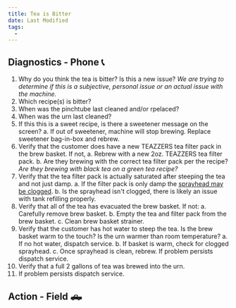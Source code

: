 ```yaml
---
title: Tea is Bitter
date: Last Modified 
tags:
  -  
---
```

## Diagnostics - Phone 📞

1. Why do you think the tea is bitter? Is this a new issue? *We are trying to determine if this is a subjective, personal issue or an actual issue with the machine.*
2. Which recipe(s) is bitter?
3. When was the pinchtube last cleaned and/or rpelaced?
4. When was the urn last cleaned?
2. If this this is a sweet recipe, is there a sweetener message on the screen? 
  a. If out of sweetener, machine will stop brewing. Replace sweetener bag-in-box and rebrew.
3. Verify that the customer does have a new TEAZZERS tea filter pack in the brew basket.  If not,
  a. Rebrew with a new 2oz. TEAZZERS tea filter pack.
  b. Are they brewing with the correct tea filter pack per the recipe? *Are they brewing with black tea on a green tea recipe?*
4. Verify that the tea filter pack is actually saturated after steeping the tea and not just damp.
  a. If the filter pack is only damp the [sprayhead may be clogged](/smartbrew/kb/clogged-sprayhead/).
  b. Is the sprayhead isn't clogged, there is likely an issue with tank refilling properly.
4. Verify that all of the tea has evacuated the brew basket. If not:
  a. Carefully remove brew basket.
  b. Empty the tea and filter pack from the brew basket.
  c. Clean brew basket strainer.
5. Verify that the customer has hot water to steep the tea. Is the brew basket warm to the touch? Is the urn warmer than room temperature? 
  a. If no hot water, dispatch service.
  b. If basket is warm, check for clogged sprayhead.
  c. Once sprayhead is clean, rebrew. If problem persists dispatch service.
6. Verify that a full 2 gallons of tea was brewed into the urn.
7. If problem persists dispatch service.

## Action - Field 🛻